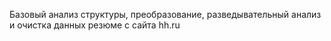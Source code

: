Базовый анализ структуры, преобразование, разведывательный анализ и очистка данных резюме с сайта hh.ru
